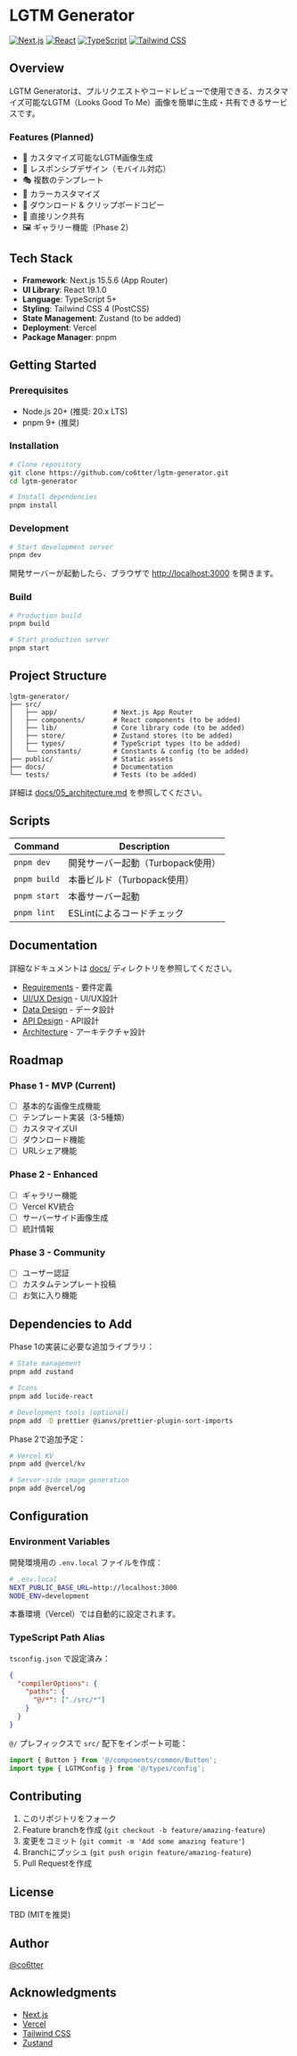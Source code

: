 # LGTM Generator

[![Next.js](https://img.shields.io/badge/Next.js-15.5.6-black)](https://nextjs.org/)
[![React](https://img.shields.io/badge/React-19.1.0-blue)](https://react.dev/)
[![TypeScript](https://img.shields.io/badge/TypeScript-5-blue)](https://www.typescriptlang.org/)
[![Tailwind CSS](https://img.shields.io/badge/Tailwind-4-38bdf8)](https://tailwindcss.com/)

## Overview

LGTM Generatorは、プルリクエストやコードレビューで使用できる、カスタマイズ可能なLGTM（Looks Good To Me）画像を簡単に生成・共有できるサービスです。

### Features (Planned)

- 🎨 カスタマイズ可能なLGTM画像生成
- 📱 レスポンシブデザイン（モバイル対応）
- 🎭 複数のテンプレート
- 🎨 カラーカスタマイズ
- 💾 ダウンロード & クリップボードコピー
- 🔗 直接リンク共有
- 🖼️ ギャラリー機能（Phase 2）

## Tech Stack

- **Framework**: Next.js 15.5.6 (App Router)
- **UI Library**: React 19.1.0
- **Language**: TypeScript 5+
- **Styling**: Tailwind CSS 4 (PostCSS)
- **State Management**: Zustand (to be added)
- **Deployment**: Vercel
- **Package Manager**: pnpm

## Getting Started

### Prerequisites

- Node.js 20+ (推奨: 20.x LTS)
- pnpm 9+ (推奨)

### Installation

```bash
# Clone repository
git clone https://github.com/co6tter/lgtm-generator.git
cd lgtm-generator

# Install dependencies
pnpm install
```

### Development

```bash
# Start development server
pnpm dev
```

開発サーバーが起動したら、ブラウザで [http://localhost:3000](http://localhost:3000) を開きます。

### Build

```bash
# Production build
pnpm build

# Start production server
pnpm start
```

## Project Structure

```
lgtm-generator/
├── src/
│   ├── app/              # Next.js App Router
│   ├── components/       # React components (to be added)
│   ├── lib/              # Core library code (to be added)
│   ├── store/            # Zustand stores (to be added)
│   ├── types/            # TypeScript types (to be added)
│   └── constants/        # Constants & config (to be added)
├── public/               # Static assets
├── docs/                 # Documentation
└── tests/                # Tests (to be added)
```

詳細は [docs/05_architecture.md](docs/05_architecture.md) を参照してください。

## Scripts

| Command | Description |
|---------|-------------|
| `pnpm dev` | 開発サーバー起動（Turbopack使用） |
| `pnpm build` | 本番ビルド（Turbopack使用） |
| `pnpm start` | 本番サーバー起動 |
| `pnpm lint` | ESLintによるコードチェック |

## Documentation

詳細なドキュメントは [docs/](docs/) ディレクトリを参照してください。

- [Requirements](docs/01_requirements.md) - 要件定義
- [UI/UX Design](docs/02_uiux-design.md) - UI/UX設計
- [Data Design](docs/03_data-design.md) - データ設計
- [API Design](docs/04_api-design.md) - API設計
- [Architecture](docs/05_architecture.md) - アーキテクチャ設計

## Roadmap

### Phase 1 - MVP (Current)

- [ ] 基本的な画像生成機能
- [ ] テンプレート実装（3-5種類）
- [ ] カスタマイズUI
- [ ] ダウンロード機能
- [ ] URLシェア機能

### Phase 2 - Enhanced

- [ ] ギャラリー機能
- [ ] Vercel KV統合
- [ ] サーバーサイド画像生成
- [ ] 統計情報

### Phase 3 - Community

- [ ] ユーザー認証
- [ ] カスタムテンプレート投稿
- [ ] お気に入り機能

## Dependencies to Add

Phase 1の実装に必要な追加ライブラリ：

```bash
# State management
pnpm add zustand

# Icons
pnpm add lucide-react

# Development tools (optional)
pnpm add -D prettier @ianvs/prettier-plugin-sort-imports
```

Phase 2で追加予定：

```bash
# Vercel KV
pnpm add @vercel/kv

# Server-side image generation
pnpm add @vercel/og
```

## Configuration

### Environment Variables

開発環境用の `.env.local` ファイルを作成：

```bash
# .env.local
NEXT_PUBLIC_BASE_URL=http://localhost:3000
NODE_ENV=development
```

本番環境（Vercel）では自動的に設定されます。

### TypeScript Path Alias

`tsconfig.json` で設定済み：

```json
{
  "compilerOptions": {
    "paths": {
      "@/*": ["./src/*"]
    }
  }
}
```

`@/` プレフィックスで `src/` 配下をインポート可能：

```typescript
import { Button } from '@/components/common/Button';
import type { LGTMConfig } from '@/types/config';
```

## Contributing

1. このリポジトリをフォーク
2. Feature branchを作成 (`git checkout -b feature/amazing-feature`)
3. 変更をコミット (`git commit -m 'Add some amazing feature'`)
4. Branchにプッシュ (`git push origin feature/amazing-feature`)
5. Pull Requestを作成

## License

TBD (MITを推奨)

## Author

[@co6tter](https://github.com/co6tter)

## Acknowledgments

- [Next.js](https://nextjs.org/)
- [Vercel](https://vercel.com/)
- [Tailwind CSS](https://tailwindcss.com/)
- [Zustand](https://github.com/pmndrs/zustand)
